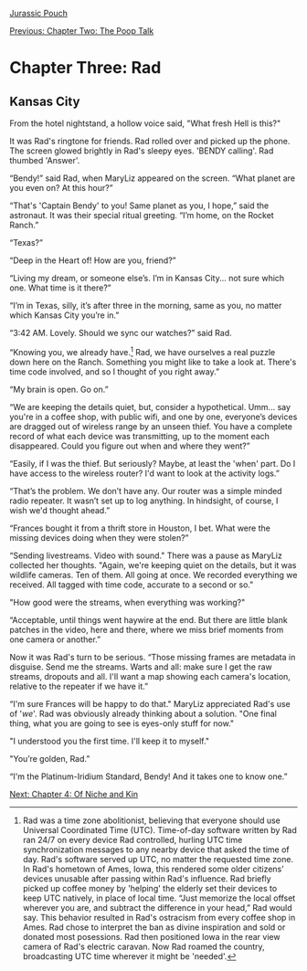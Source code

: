 [Jurassic Pouch](README.md)

[Previous: Chapter Two: The Poop Talk](ch02.md) 

# Chapter Three: Rad

## Kansas City

From the hotel nightstand, a hollow voice said, "What fresh Hell is this?"

It was Rad's ringtone for friends. Rad rolled over and picked up the phone. The screen glowed brightly in Rad's sleepy eyes. 'BENDY calling'. Rad thumbed 'Answer'. 

“Bendy!” said Rad, when MaryLiz appeared on the screen. “What planet are you even on? At this hour?”

“That's 'Captain Bendy' to you! Same planet as you, I hope,” said the astronaut. It was their special ritual greeting. “I’m home, on the Rocket Ranch.”

“Texas?”

“Deep in the Heart of! How are you, friend?”

“Living my dream, or someone else’s. I’m in Kansas City... not sure which one. What time is it there?”

“I’m in Texas, silly, it’s after three in the morning, same as you, no matter which Kansas City you’re in.”

“3:42 AM. Lovely. Should we sync our watches?” said Rad.

“Knowing you, we already have.[^1] Rad, we have ourselves a real puzzle down here on the Ranch. Something you might like to take a look at. There's time code involved, and so I thought of you right away.”

“My brain is open. Go on.”

“We are keeping the details quiet, but, consider a hypothetical. Umm... say you're in a coffee shop, with public wifi, and one by one, everyone’s devices are dragged out of wireless range by an unseen thief. You have a complete record of what each device was transmitting, up to the moment each disappeared. Could you figure out when and where they went?”

“Easily, if I was the thief. But seriously? Maybe, at least the 'when' part. Do I have access to the wireless router? I'd want to look at the activity logs.”

“That’s the problem. We don’t have any. Our router was a simple minded radio repeater. It wasn’t set up to log anything. In hindsight, of course, I wish we'd thought ahead.”

“Frances bought it from a thrift store in Houston, I bet. What were the missing devices doing when they were stolen?”

“Sending livestreams. Video with sound." There was a pause as MaryLiz collected her thoughts. "Again, we're keeping quiet on the details, but it was wildlife cameras. Ten of them. All going at once. We recorded everything we received. All tagged with time code, accurate to a second or so."

"How good were the streams, when everything was working?"

“Acceptable, until things went haywire at the end. But there are little blank patches in the video, here and there, where we miss brief moments from one camera or another.”

Now it was Rad's turn to be serious. “Those missing frames are metadata in disguise. Send me the streams. Warts and all: make sure I get the raw streams, dropouts and all. I'll want a map showing each camera's location, relative to the repeater if we have it.”

“I'm sure Frances will be happy to do that." MaryLiz appreciated Rad's use of '_we_'. Rad was obviously already thinking about a solution. "One final thing, what you are going to see is eyes-only stuff for now."

"I understood you the first time. I'll keep it to myself."

"You’re golden, Rad.”

“I'm the Platinum-Iridium Standard, Bendy! And it takes one to know one.”

[^1]: Rad was a time zone abolitionist, believing that everyone should use Universal Coordinated Time (UTC). Time-of-day software written by Rad ran 24/7 on every device Rad controlled, hurling UTC time synchronization messages to any nearby device that asked the time of day. Rad's software served up UTC, no matter the requested time zone. In Rad's hometown of Ames, Iowa, this rendered some older citizens’ devices unusable after passing within Rad's influence. Rad briefly picked up coffee money by 'helping' the elderly set their devices to keep UTC natively, in place of local time. “Just memorize the local offset wherever you are, and subtract the difference in your head,” Rad would say. This behavior resulted in Rad's ostracism from every coffee shop in Ames. Rad chose to interpret the ban as divine inspiration and sold or donated most posessions. Rad then positioned Iowa in the rear view camera of Rad's electric caravan. Now Rad roamed the country, broadcasting UTC time wherever it might be 'needed'.

[Next: Chapter 4: Of Niche and Kin](ch04.md)
